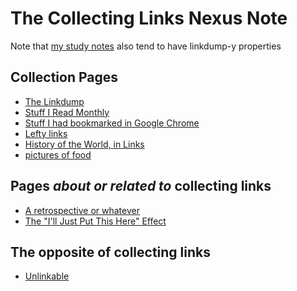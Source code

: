 # The Collecting Links Nexus Note

Note that [my study notes][Study] also tend to have linkdump-y properties

[Study]: 9403033b-a238-47d1-865b-4e1baa0f2577.md

## Collection Pages

- [The Linkdump][]
- [Stuff I Read Monthly][SIRM]
- [Stuff I had bookmarked in Google Chrome][Old Bookmarks]
- [Lefty links][]
- [History of the World, in Links][World History]
- [pictures of food][FEWD]

[The Linkdump]: 1337e279-9790-4c24-aeeb-56337c994726.md
[SIRM]: 2593b86b-8504-4c6e-af09-501c6a54ef67.md
[Old Bookmarks]: 878e8967-fa5d-423d-8ac0-b369138ae10f.md
[Lefty links]: 6e5c8ee8-e077-44ae-8cd4-8714eac8a67c.md
[World History]: 9e5cecef-00f7-48af-87f1-e68b0b3f3463.md
[FEWD]: 5f9b2f0f-b785-45b7-9727-7eb3b4be5be4.md

## Pages *about or related to* collecting links

- [A retrospective or whatever][retrospective]
- [The "I'll Just Put This Here" Effect][IJPTH]

[retrospective]: 6bc7437f-c734-496e-93f7-e8fdb37893f2.md
[IJPTH]: d45118b8-5c12-4766-97e0-f7163066601f.md

## The opposite of collecting links

- [Unlinkable][]

[Unlinkable]: 9c9d521c-9254-443f-8627-00bab349928f.md
